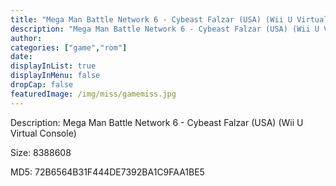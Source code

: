 ```yaml
---
title: "Mega Man Battle Network 6 - Cybeast Falzar (USA) (Wii U Virtual Console)"
description: "Mega Man Battle Network 6 - Cybeast Falzar (USA) (Wii U Virtual Console)"
author: 
categories: ["game","rom"]
date: 
displayInList: true
displayInMenu: false
dropCap: false
featuredImage: /img/miss/gamemiss.jpg
---
```


Description: Mega Man Battle Network 6 - Cybeast Falzar (USA) (Wii U Virtual Console)

Size: 8388608

MD5: 72B6564B31F444DE7392BA1C9FAA1BE5

